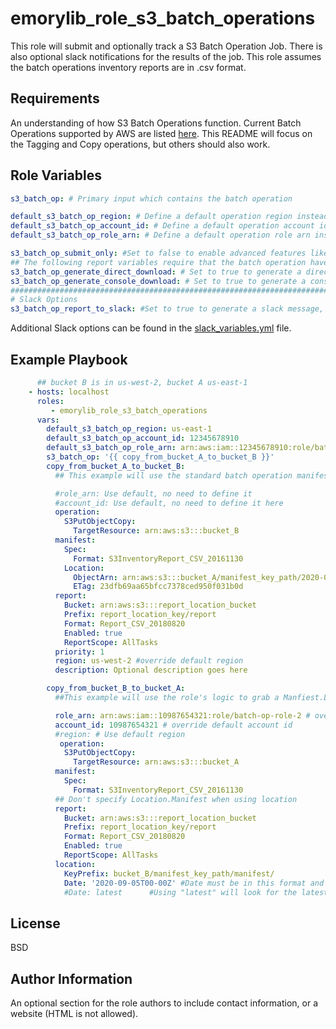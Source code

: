 emorylib_role_s3_batch_operations
=========

This role will submit and optionally track a S3 Batch Operation Job. There is also optional slack notifications for the results of the job. This role assumes the batch operations inventory reports are in .csv format.

Requirements
------------

An understanding of how S3 Batch Operations function. Current Batch Operations supported by AWS are listed [here](https://docs.aws.amazon.com/AmazonS3/latest/dev/batch-ops-operations.html).
This README will focus on the Tagging and Copy operations, but others should also work.

Role Variables
--------------

```yaml
s3_batch_op: # Primary input which contains the batch operation

default_s3_batch_op_region: # Define a default operation region instead of defining it in each indiviual operation. Can be overriden.
default_s3_batch_op_account_id: # Define a default operation account id instead of defining it in each indiviual operation. Can be overriden.
default_s3_batch_op_role_arn: # Define a default operation role arn instead of defining it in each indiviual operation. Can be overriden.

s3_batch_op_submit_only: #Set to false to enable advanced features like tracking and reporting, default is true
## The following report variables require that the batch operation have a report section
s3_batch_op_generate_direct_download: # Set to true to generate a direct link to the csv report, direct links are better for public buckets, default is false
s3_batch_op_generate_console_download: # Set to true to generate a console link to the csv report, console links are better for private buckets, default is false
########################################################################################
# Slack Options
s3_batch_op_report_to_slack: #Set to true to generate a slack message, requires slack options be set/
```

Additional Slack options can be found in the [slack_variables.yml](./defaults/main/slack_variables.yml) file.

Example Playbook
----------------

```yaml
      ## bucket B is in us-west-2, bucket A us-east-1
    - hosts: localhost
      roles:
         - emorylib_role_s3_batch_operations
      vars:
        default_s3_batch_op_region: us-east-1
        default_s3_batch_op_account_id: 12345678910
        default_s3_batch_op_role_arn: arn:aws:iam::12345678910:role/batch-op-role
        s3_batch_op: '{{ copy_from_bucket_A_to_bucket_B }}'
        copy_from_bucket_A_to_bucket_B:
          ## This example will use the standard batch operation manifest as the input

          #role_arn: Use default, no need to define it
          #account_id: Use default, no need to define it here
          operation:
            S3PutObjectCopy:
              TargetResource: arn:aws:s3:::bucket_B
          manifest:
            Spec:
              Format: S3InventoryReport_CSV_20161130
            Location:
              ObjectArn: arn:aws:s3:::bucket_A/manifest_key_path/2020-03-22T00-00Z/manifest.json 
              ETag: 23dfb69aa65bfcc7378ced950f031b0d
          report:
            Bucket: arn:aws:s3:::report_location_bucket
            Prefix: report_location_key/report
            Format: Report_CSV_20180820
            Enabled: true
            ReportScope: AllTasks
          priority: 1
          region: us-west-2 #override default region
          description: Optional description goes here

        copy_from_bucket_B_to_bucket_A:
          ##This example will use the role's logic to grab a Manfiest.Location.ObjectArn/Etag with just a date and the key prefix

          role_arn: arn:aws:iam::10987654321:role/batch-op-role-2 # override default role arn
          account_id: 10987654321 # override default account id
          #region: # Use default region
           operation:
            S3PutObjectCopy:
              TargetResource: arn:aws:s3:::bucket_A
          manifest:
            Spec:
              Format: S3InventoryReport_CSV_20161130
          ## Don't specify Location.Manifest when using location
          report:
            Bucket: arn:aws:s3:::report_location_bucket
            Prefix: report_location_key/report
            Format: Report_CSV_20180820
            Enabled: true
            ReportScope: AllTasks
          location:
            KeyPrefix: bucket_B/manifest_key_path/manifest/
            Date: '2020-09-05T00-00Z' #Date must be in this format and it must be in quotes or the role will error out
            #Date: latest      #Using "latest" will look for the latest manifest in the key prefix
```

License
-------

BSD

Author Information
------------------

An optional section for the role authors to include contact information, or a website (HTML is not allowed).
